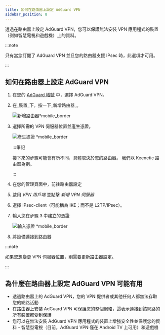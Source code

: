 ```yaml
---
title: 如何在路由器上設定 AdGuard VPN
sidebar_position: 8
---
```


透過在路由器上設定 AdGuard VPN，您可以保護無法安裝 VPN 應用程式的裝置（例如智慧電視和遊戲機）上的資料。

:::note

只有當您訂閱了 AdGuard VPN 並且您的路由器支援 IPsec 時，此選項才可用。

:::

## 如何在路由器上設定 AdGuard VPN

1. 在您的 [AdGuard 帳號](https://auth.adguard.com/login.html) 中，選擇 AdGuard VPN。

2. 在_裝置_下，按一下_新增路由器_。

   ![新增路由器\*mobile\_border](https://cdn.adguardvpn.com/content/kb/vpn/general/2_year.jpg)

3. 選擇所需的 VPN 伺服器位置並產生憑證。

   ![產生憑證 \*mobile\_border](https://cdn.adguardvpn.com/content/kb/vpn/general/configure_router.png)

   :::筆記

   接下來的步驟可能會有所不同，具體取決於您的路由器。 我們以 Keenetic 路由器為例。

   :::

4. 在您的管理頁面中，前往路由器設定

5. 啟用 _VPN 用戶端_ 並點擊 _新增 VPN 伺服器_

6. 選擇 IPsec-client（可能稱為 IKE；而不是 L2TP/IPsec）。

7. 輸入您在步驟 3 中建立的憑證

   ![輸入憑證 \*mobile\_border](https://cdn.adguardvpn.com/content/kb/vpn/general/vpn_connection.jpg)

8. 將設備連接到路由器

:::note

如果您想變更 VPN 伺服器位置，則需要更新路由器設定。

:::

## 為什麼在路由器上設定 AdGuard VPN 可能有用

- 透過路由器上的 AdGuard VPN，您的 VPN 提供者或其他任何人都無法存取您的網路活動
- 在路由器上安裝 AdGuard VPN 可保護您的整個網絡，這表示連接到該網路的所有裝置都受到保護
- 您可以在無法安裝 AdGuard VPN 應用程式的裝置上增強安全性並保護您的資料 - 智慧型電視（目前，AdGuard VPN 僅在 Android TV 上可用）和遊戲機
